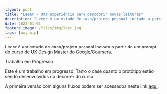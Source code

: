 ```yaml
---
layout: post
title: "Leeer - Uma experiência para descobrir novas leituras"
description: "Leeer é um estudo de caso/projeto pessoal inciado a partir de um prompt do curso de UX Design Master do Google/Coursera."
date: 2022-01-01
feature_image: /files/img/leer.jpg
tags: [ux, wip]
---
```


Leeer é um estudo de caso/projeto pessoal inciado a partir de um prompt do curso de UX Design Master do Google/Coursera.



<!--more-->

Trabalho em Progresso

Este é um trabalho em progresso. Tanto o case quanto o protótipo estão sendo desenvolvidos no decorrer do curso.

<p>A primeira versão com alguns fluxos podem ser acessados neste link <a href="https://bit.ly/leeeer_figma">aqui</a>.</p>